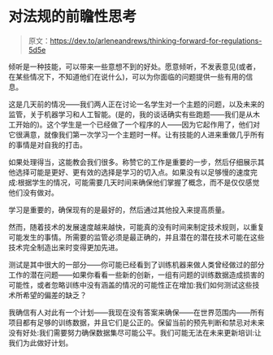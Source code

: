 # 对法规的前瞻性思考

> 原文：<https://dev.to/arleneandrews/thinking-forward-for-regulations-5d5e>

倾听是一种技能，可以带来一些意想不到的好处。愿意倾听，不发表意见(或者，在某些情况下，不知道他们在说什么)，可以为你面临的问题提供一些有用的信息。

这是几天前的情况——我们两人正在讨论一名学生对一个主题的问题，以及未来的监管，关于机器学习和人工智能。(是的，我的谈话确实有些跑题——我们是从木工开始的)。这个学生是一个已经做了一个程序的人——因为它起作用了，他们对它很满意，就像我们第一次学习一个主题时一样。让有技能的人进来重做几乎所有的事情是对自我的打击。

如果处理得当，这能教会我们很多。称赞它的工作是重要的一步，然后仔细展示其他选择可能是更好、更有效的选择是学习的切入点。如果没有以足够慢的速度完成:根据学生的情况，可能需要几天时间来确保他们掌握了概念，而不是仅仅感觉他们没有做对。

学习是重要的，确保现有的是最好的，然后通过其他投入来提高质量。

然而，随着技术的发展速度越来越快，可能真的没有时间来制定技术规则，以重复可能发生的事情。所需要的监管必须是最正确的，并且潜在的潜在技术可能在这些技术完全制造出来时变得更加先进。

测试是其中很大的一部分——你可能已经看到了训练机器来做人类曾经做过的部分工作的潜在问题——如果你看看一些新的创新，一组有问题的训练数据造成损害的可能性，或者忽略训练中没有涵盖的情况的可能性正在增加:我们如何测试这些技术所希望的偏差的缺乏？

我确信有人对此有一个计划——我现在没有答案来确保——在世界范围内——所有项目都有足够的训练数据，并且它们是公正的。保留当前的预先判断和禁忌对未来没有好处:我们需要努力确保数据集尽可能公平。我们可能无法在未来更新培训:让我们为此做好计划。